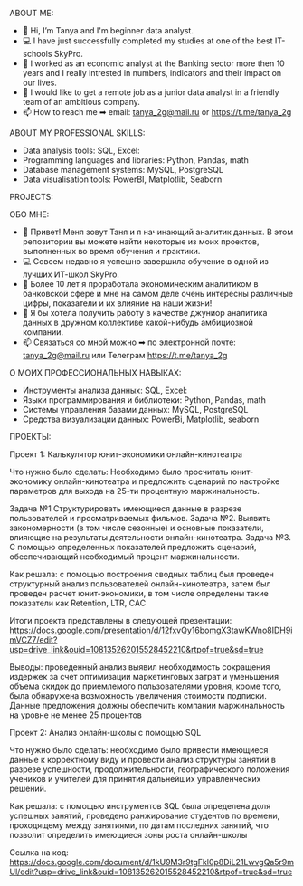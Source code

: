 ABOUT ME:
- 👋 Hi, I’m Tanya and I'm beginner data analyst.
- 💻 I have just successfully completed my studies at one of the best IT-schools SkyPro.
- 👀 I worked as an economic analyst at the Banking sector more then 10 years and I really intrested in numbers, indicators and their impact on our lives.
- 💞️ I would like to get a remote job as a junior data analyst in a friendly team of an ambitious company.
- 📫 How to reach me ➡ email: tanya_2g@mail.ru or https://t.me/tanya_2g

ABOUT MY PROFESSIONAL SKILLS:

- Data analysis tools: SQL, Excel:
- Programming languages and libraries: Python, Pandas, math
- Database management systems: MySQL, PostgreSQL
- Data visualisation tools: PowerBI, Matplotlib, Seaborn

PROJECTS:

ОБО МНЕ:
- 👋 Привет! Меня зовут Таня и я начинающий аналитик данных.  В этом репозитории вы можете найти некоторые из моих проектов, выполненных во время обучения и практики.
- 💻 Совсем недавно я успешно завершила обучение в одной из лучших ИТ-школ SkyPro.
- 👀 Более 10 лет я проработала экономическим аналитиком в банковской сфере и мне на самом деле очень интересны различные цифры, показатели и их влияние на наши жизни!
- 💞️ Я бы хотела получить работу в качестве джуниор аналитика данных в дружном коллективе какой-нибудь амбициозной компании.
- 📫 Связаться со мной можно  ➡ по электронной почте: tanya_2g@mail.ru или Телеграм https://t.me/tanya_2g

О МОИХ ПРОФЕССИОНАЛЬНЫХ НАВЫКАХ:

- Инструменты анализа данных: SQL, Excel:
- Языки программирования и библиотеки: Python, Pandas, math
- Системы управления базами данных: MySQL, PostgreSQL
- Средства визуализации данных: PowerBi, Matplotlib, seaborn

ПРОЕКТЫ:

Проект 1: Калькулятор юнит-экономики онлайн-кинотеатра

Что нужно было сделать: Необходимо было просчитать юнит-экономику онлайн-кинотеатра и предложить сценарий по настройке параметров для выхода на 25-ти процентную маржинальность. 

Задача №1 Структурировать имеющиеся данные в разрезе пользователей и просматриваемых фильмов.
Задача №2. Выявить закономерности (в том числе сезонные) и основные показатели, влияющие на результаты деятельности онлайн-кинотеатра. 
Задача №3. С помощью определенных показателей предложить сценарий, обеспечивающий необходимый процент маржинальности.

Как решала: с помощью построения сводных таблиц был проведен структурный анализ пользователей онлайн-кинотеатра, затем был проведен расчет юнит-экономики, в том числе определены такие показатели как Retention, LTR, CAC

Итоги проекта представлены в следующей презентации:
https://docs.google.com/presentation/d/12fxvQy16bomgX3tawKWno8IDH9imVCZ7/edit?usp=drive_link&ouid=108135262015528452210&rtpof=true&sd=true

Выводы: проведенный анализ выявил необходимость сокращения издержек за счет оптимизации маркетинговых затрат и уменьшения объема скидок до приемлемого пользователями уровня, кроме того, была обнаружена возможность увеличения стоимости подписки. Данные предложения должны обеспечить компании маржинальность на уровне не менее 25 процентов


Проект 2: Анализ онлайн-школы с помощью SQL

Что нужно было сделать: необходимо было привести имеющиеся данные к корректному виду и провести анализ структуры занятий в разрезе успешности, продолжительности, географического положения учеников и учителей для принятия дальнейших управленческих решений.

Как решала: с помощью инструментов SQL была определена доля успешных занятий, проведено ранжирование студентов по времени, проходящему между занятиями, по датам последних занятий, что позволит определить имеющиеся зоны роста онлайн-школы

Ссылка на код:  
https://docs.google.com/document/d/1kU9M3r9tgFkl0p8DiL21LwvgQa5r9mUl/edit?usp=drive_link&ouid=108135262015528452210&rtpof=true&sd=true






